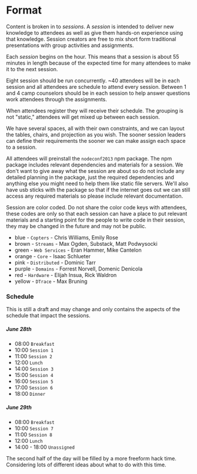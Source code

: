 # Format

Content is broken in to *sessions*. A *session* is intended to deliver new knowledge to attendees as well as give them hands-on experience using that knowledge. Session creators are free to mix short form traditional presentations with group activities and assignments.

Each *session* begins on the hour. This means that a session is about 55 minutes in length because of the expected time for many attendees to make it to the next session.

Eight session should be run concurrently. ~40 attendees will be in each session and all attendees are schedule to attend every session. Between 1 and 4 camp counselors should be in each session to help answer questions work attendees through the assignments.

When attendees register they will receive their schedule. The grouping is not "static," attendees will get mixed up between each session.

We have several spaces, all with their own constraints, and we can layout the tables, chairs, and projection as you wish. The sooner session leaders can define their requirements the sooner we can make assign each space to a session.

All attendees will preinstall the `nodeconf2013` npm package. The npm package includes relevant dependencies and materials for a session. We don't want to give away what the session are about so do not include any detailed planning in the package, just the required dependencies and anything else you might need to help them like static file servers. We'll also have usb sticks with the package so that if the internet goes out we can still access any required materials so please include relevant documentation.

Session are color coded. Do not share the color code keys with attendees, these codes are only so that each session can have a place to put relevant materials and a starting point for the people to write code in their session, they may be changed in the future and may not be public.

* blue - `Copters` - Chris Williams, Emily Rose
* brown - `Streams` - Max Ogden, Substack, Matt Podwysocki
* green - `Web Services` - Eran Hammer, Mike Cantelon
* orange - `Core` - Isaac Schlueter
* pink - `Distributed` - Dominic Tarr
* purple - `Domains` - Forrest Norvell, Domenic Denicola
* red - `Hardware` - Elijah Insua, Rick Waldron
* yellow - `DTrace` - Max Bruning


### Schedule	

This is still a draft and may change and only contains the aspects of the schedule that impact the sessions.

##### June 28th

* 08:00  `Breakfast`
* 10:00  `Session 1`
* 11:00	 `Session 2`
* 12:00  `Lunch`
* 14:00	 `Session 3`
* 15:00	 `Session 4`
* 16:00	 `Session 5`
* 17:00  `Session 6`
* 18:00	 `Dinner`

##### June 29th
	
* 08:00  `Breakfast`
* 10:00  `Session 7`
* 11:00	 `Session 8`
* 12:00	 `Lunch`
* 14:00 - 18:00 `Unassigned`

The second half of the day will be filled by a more freeform hack time. Considering lots of different ideas about what to do with this time.
